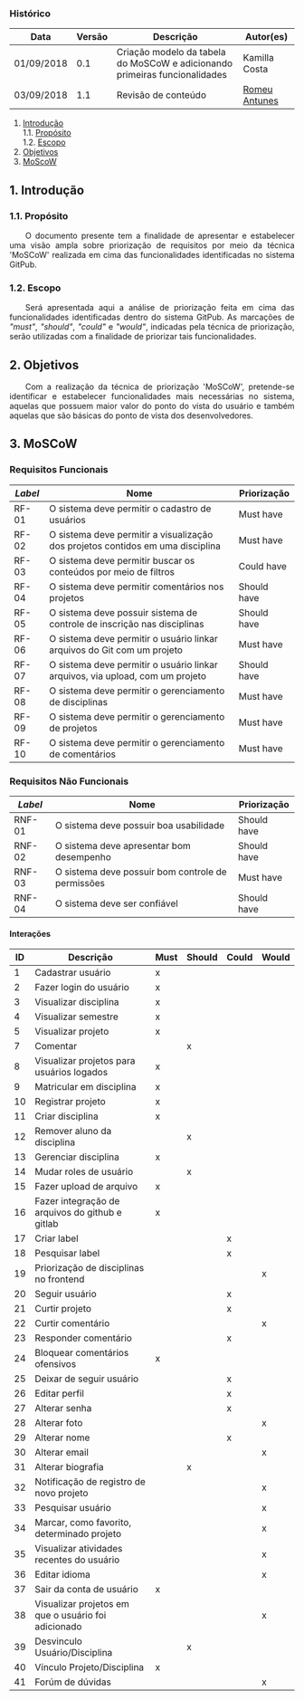 ### Histórico
|Data|Versão|Descrição|Autor(es)|
|--|--|--|--|
| 01/09/2018 | 0.1 | Criação modelo da tabela do MoSCoW e adicionando primeiras funcionalidades | Kamilla Costa |
| 03/09/2018 | 1.1 | Revisão de conteúdo  | [Romeu Antunes](https://github.com/RomeuCarvalhoAntunes) |


1. [Introdução](#1-introdução)  
1.1. [Propósito](#11-propósito)  
1.2. [Escopo](#12-escopo)  
2. [Objetivos](#2-objetivos)  
3. [MoScoW](#4-moscow)  

## 1. Introdução
### 1.1. Propósito
<p align="justify">&emsp;&emsp;O documento presente tem a finalidade de apresentar e estabelecer uma visão ampla sobre priorização de requisitos por meio da técnica 'MoSCoW' realizada em cima das funcionalidades identificadas no sistema GitPub.</p>

### 1.2. Escopo
<p align="justify">&emsp;&emsp;Será apresentada aqui a análise de priorização feita em cima das funcionalidades identificadas dentro do sistema GitPub. As marcações de <i>"must"</i>, <i>"should"</i>, <i>"could"</i> e <i>"would"</i>, indicadas pela técnica de priorização, serão utilizadas com a finalidade de  priorizar tais funcionalidades.</p>

## 2. Objetivos
<p align="justify">&emsp;&emsp;Com a realização da técnica de priorização 'MoSCoW', pretende-se identificar e estabelecer funcionalidades mais necessárias no sistema, aquelas que possuem maior valor do ponto do vista do usuário e também aquelas que são básicas do ponto de vista dos desenvolvedores.</p>

## 3. MoSCoW

### Requisitos Funcionais
| *Label* | Nome | Priorização |
| ------- | ---- | ----------- |
| RF-01 | O sistema deve permitir o cadastro de usuários | Must have |
| RF-02 | O sistema deve permitir a visualização dos projetos contidos em uma disciplina | Must have |
| RF-03 | O sistema deve permitir buscar os conteúdos por meio de filtros | Could have |
| RF-04 | O sistema deve permitir comentários nos projetos | Should have |
| RF-05 | O sistema deve possuir sistema de controle de inscrição nas disciplinas | Should have |
| RF-06 | O sistema deve permitir o usuário linkar arquivos do Git com um projeto | Must have |
| RF-07 | O sistema deve permitir o usuário linkar arquivos, via upload, com um projeto | Should have |
| RF-08 | O sistema deve permitir o gerenciamento de disciplinas | Must have |
| RF-09 | O sistema deve permitir o gerenciamento de projetos | Must have |
| RF-10 | O sistema deve permitir o gerenciamento de comentários | Must have |

### Requisitos Não Funcionais
| *Label* | Nome | Priorização |
| ------- | ---- | ----------- |
| RNF-01 | O sistema deve possuir boa usabilidade | Should have |
| RNF-02 | O sistema deve apresentar bom desempenho | Should have |
| RNF-03 | O sistema deve possuir bom controle de permissões | Must have |
| RNF-04 | O sistema deve ser confiável | Should have |

#### Interações
|ID|Descrição|Must|Should|Could|Would|
|--|--|--|--|--|--|
|1|Cadastrar usuário|x||||
|2|Fazer login do usuário|x||||
|3|Visualizar disciplina|x||||
|4|Visualizar semestre|x||||
|5|Visualizar projeto|x||||
|7|Comentar||x|||
|8|Visualizar projetos para usuários logados|x||||
|9|Matricular em disciplina|x||||
|10|Registrar projeto|x||||
|11|Criar disciplina|x||||
|12|Remover aluno da disciplina||x|||
|13|Gerenciar disciplina|x||||
|14|Mudar roles de usuário||x|||
|15|Fazer upload de arquivo|x||||
|16|Fazer integração de arquivos do github e gitlab|x||||
|17|Criar label|||x||
|18|Pesquisar label|||x||
|19|Priorização de disciplinas no frontend||||x|
|20|Seguir usuário|||x||
|21|Curtir projeto|||x||
|22|Curtir comentário||||x|
|23|Responder comentário|||x||
|24|Bloquear comentários ofensivos|x||||
|25|Deixar de seguir usuário|||x||
|26|Editar perfil|||x||
|27|Alterar senha|||x||
|28|Alterar foto||||x|
|29|Alterar nome|||x||
|30|Alterar email||||x|
|31|Alterar biografia||x|||
|32|Notificação de registro de novo projeto||||x|
|33|Pesquisar usuário||||x|
|34|Marcar, como favorito, determinado projeto||||x|
|35|Visualizar atividades recentes do usuário||||x|
|36|Editar idioma||||x|
|37|Sair da conta de usuário|x||||
|38|Visualizar projetos em que o usuário foi adicionado||||x|
|39|Desvinculo Usuário/Disciplina||x|||
|40|Vínculo Projeto/Disciplina|x||||
|41|Forúm de dúvidas||||x|
